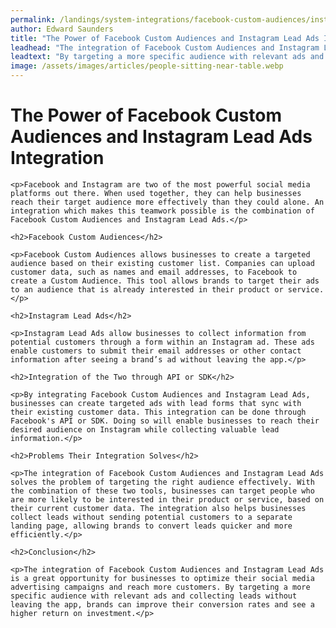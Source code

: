 ```yaml
---
permalink: /landings/system-integrations/facebook-custom-audiences/instagram-lead-ads
author: Edward Saunders
title: "The Power of Facebook Custom Audiences and Instagram Lead Ads Integration"
leadhead: "The integration of Facebook Custom Audiences and Instagram Lead Ads is a great opportunity for businesses to optimize their social media advertising campaigns and reach more customers"
leadtext: "By targeting a more specific audience with relevant ads and collecting leads without leaving the app, brands can improve their conversion rates and see a higher return on investment."
image: /assets/images/articles/people-sitting-near-table.webp
---
```

<div class="arttext">	<h1>The Power of Facebook Custom Audiences and Instagram Lead Ads Integration</h1>

	<p>Facebook and Instagram are two of the most powerful social media platforms out there. When used together, they can help businesses reach their target audience more effectively than they could alone. An integration which makes this teamwork possible is the combination of Facebook Custom Audiences and Instagram Lead Ads.</p>

	<h2>Facebook Custom Audiences</h2>

	<p>Facebook Custom Audiences allows businesses to create a targeted audience based on their existing customer list. Companies can upload customer data, such as names and email addresses, to Facebook to create a Custom Audience. This tool allows brands to target their ads to an audience that is already interested in their product or service.</p>

	<h2>Instagram Lead Ads</h2>

	<p>Instagram Lead Ads allow businesses to collect information from potential customers through a form within an Instagram ad. These ads enable customers to submit their email addresses or other contact information after seeing a brand’s ad without leaving the app.</p>

	<h2>Integration of the Two through API or SDK</h2>

	<p>By integrating Facebook Custom Audiences and Instagram Lead Ads, businesses can create targeted ads with lead forms that sync with their existing customer data. This integration can be done through Facebook's API or SDK. Doing so will enable businesses to reach their desired audience on Instagram while collecting valuable lead information.</p>

	<h2>Problems Their Integration Solves</h2>

	<p>The integration of Facebook Custom Audiences and Instagram Lead Ads solves the problem of targeting the right audience effectively. With the combination of these two tools, businesses can target people who are more likely to be interested in their product or service, based on their current customer data. The integration also helps businesses collect leads without sending potential customers to a separate landing page, allowing brands to convert leads quicker and more efficiently.</p>

	<h2>Conclusion</h2>

	<p>The integration of Facebook Custom Audiences and Instagram Lead Ads is a great opportunity for businesses to optimize their social media advertising campaigns and reach more customers. By targeting a more specific audience with relevant ads and collecting leads without leaving the app, brands can improve their conversion rates and see a higher return on investment.</p>

</div>